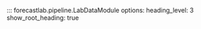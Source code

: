 ::: forecastlab.pipeline.LabDataModule
    options:
      heading_level: 3
      show_root_heading: true